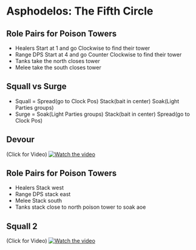 # Asphodelos: The Fifth Circle

## Role Pairs for Poison Towers
- Healers Start at 1 and go Clockwise to find their tower
- Range DPS Start at 4 and go Counter Clockwise to find their tower
- Tanks take the north closes tower
- Melee take the south closes tower

## Squall vs Surge
 - Squall =  Spread(go to Clock Pos) Stack(bait in center) Soak(Light Parties groups)
 - Surge = Soak(Light Parties groups) Stack(bait in center) Spread(go to Clock Pos)

## Devour
(Click for Video)
[![Watch the video](https://img.youtube.com/vi/ogH5TAok5CA/maxresdefault.jpg)](https://youtu.be/ogH5TAok5CA)
## Role Pairs for Poison Towers
 - Healers Stack west
 - Range DPS stack east
 - Melee Stack south
 - Tanks stack close to north poison tower to soak aoe


## Squall 2
(Click for Video)
[![Watch the video](https://img.youtube.com/vi/4uJFq2dSKMg/maxresdefault.jpg)](https://youtu.be/4uJFq2dSKMg)
